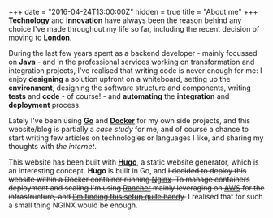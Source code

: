 +++
date = "2016-04-24T13:00:00Z"
hidden = true
title = "About me"
+++
**Technology** and **innovation** have always been the reason behind any choice I've made throughout my life so far, including the recent decision of moving to **[London](https://www.google.co.uk/maps/place/London/@51.5285582,-0.24168,11z/data=!3m1!4b1!4m2!3m1!1s0x47d8a00baf21de75:0x52963a5addd52a99)**.

During the last few years spent as a backend developer - mainly focussed on **Java** - and in the professional services working on transformation and integration projects, I've realised that writing code is never enough for me: I enjoy **designing** a solution upfront on a whiteboard, setting up the **environment**, designing the software structure and components, writing **tests** and **code** - of course! - and **automating** the **integration** and **deployment** process.

Lately I've been using **[Go](http://golang.org)** and **[Docker](http://docker.io)** for my own side projects, and this website/blog is partially a _case study_ for me, and of course a chance to start writing few articles on technologies or languages I like, and sharing my thoughts with _the internet_.

This website has been built with **[Hugo](https://gohugo.io/)**, a static website generator, which is an interesting concept. **Hugo** is built in Go, and <s>I decided to deploy this website within a Docker container running [Nginx](http://nginx.org/). To manage containers deployment and scaling I'm using [Rancher](http://rancher.com/) mainly leveraging on [AWS](https://aws.amazon.com) for the infrastructure, and [I'm finding this setup quite handy](https://twitter.com/antoniotroina/status/724329618405265409).</s> I realised that for such a small thing NGINX would be enough.
